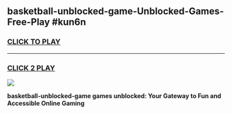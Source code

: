 
## basketball-unblocked-game-Unblocked-Games-Free-Play #kun6n
<h3>
<a href="https://us.freeplayer.one?title=basketball-unblocked-game&ref=9M">CLICK TO PLAY</a></h3>
<hr>

<h3>
<a href="https://us.freeplayer.one?title=basketball-unblocked-game&ref=9M">CLICK 2 PLAY</a>
  
</h3>

<a href="https://us.freeplayer.one?title=basketball-unblocked-game&ref=9M"><img src="https://clearcache.store/games.png"></a>


**basketball-unblocked-game games unblocked: Your Gateway to Fun and Accessible Online Gaming**
